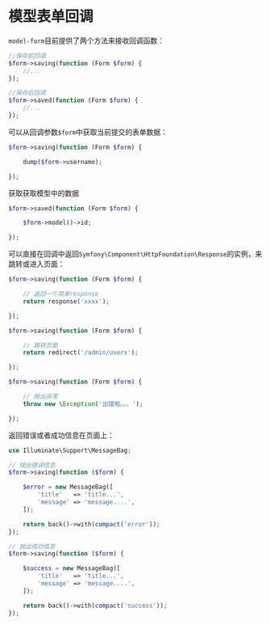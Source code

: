 # 模型表单回调

`model-form`目前提供了两个方法来接收回调函数：

```php
//保存前回调
$form->saving(function (Form $form) {
    //...
});

//保存后回调
$form->saved(function (Form $form) {
    //...
});

```
可以从回调参数`$form`中获取当前提交的表单数据：

```php
$form->saving(function (Form $form) {

    dump($form->username);

});

```

获取获取模型中的数据
```php
$form->saved(function (Form $form) {

    $form->model()->id;

});
```

可以直接在回调中返回`Symfony\Component\HttpFoundation\Response`的实例，来跳转或进入页面：
```php
$form->saving(function (Form $form) {

    // 返回一个简单response
    return response('xxxx');

});

$form->saving(function (Form $form) {

    // 跳转页面
    return redirect('/admin/users');

});

$form->saving(function (Form $form) {

    // 抛出异常
    throw new \Exception('出错啦。。。');

});

```

返回错误或者成功信息在页面上：

```php
use Illuminate\Support\MessageBag;

// 抛出错误信息
$form->saving(function ($form) {

    $error = new MessageBag([
        'title'   => 'title...',
        'message' => 'message....',
    ]);

    return back()->with(compact('error'));
});

// 抛出成功信息
$form->saving(function ($form) {

    $success = new MessageBag([
        'title'   => 'title...',
        'message' => 'message....',
    ]);

    return back()->with(compact('success'));
});

```